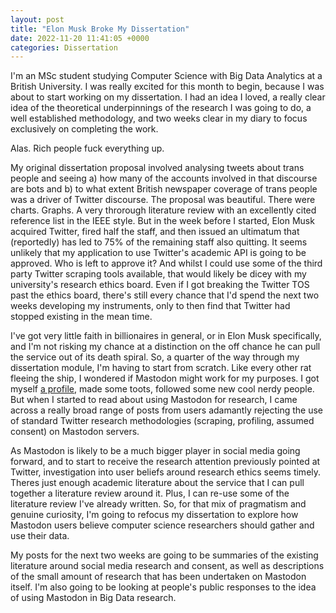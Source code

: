 ```yaml
---
layout: post
title: "Elon Musk Broke My Dissertation"
date: 2022-11-20 11:41:05 +0000
categories: Dissertation
---
```


I'm an MSc student studying Computer Science with Big Data Analytics at a
British University. I was really excited for this month to begin, because I was
about to start working on my dissertation. I had an idea I loved, a really clear
idea of the theoretical underpinnings of the research I was going to do, a well
established methodology, and two weeks clear in my diary to focus exclusively on
completing the work.

Alas. Rich people fuck everything up.

My original dissertation proposal involved analysing tweets about trans people
and seeing a) how many of the accounts involved in that discourse are bots and
b) to what extent British newspaper coverage of trans people was a driver of
Twitter discourse. The proposal was beautiful. There were charts. Graphs. A very
throrough literature review with an excellently cited reference list in the IEEE
style. But in the week before I started, Elon Musk acquired Twitter, fired half
the staff, and then issued an ultimatum that (reportedly) has led to 75% of the
remaining staff also quitting. It seems unlikely that my application to use
Twitter's academic API is going to be approved. Who is left to approve it? And
whilst I could use some of the third party Twitter scraping tools available,
that would likely be dicey with my university's research ethics board. Even if I
got breaking the Twitter TOS past the ethics board, there's still every chance
that I'd spend the next two weeks developing my instruments, only to then find
that Twitter had stopped existing in the mean time.

I've got very little faith in billionaires in general, or in Elon Musk
specifically, and I'm not risking my chance at a distinction on the off chance
he can pull the service out of its death spiral. So, a quarter of the way
through my dissertation module, I'm having to start from scratch. Like every
other rat fleeing the ship, I wondered if Mastodon might work for my purposes. I
got myself [a profile](https://tech.lgbt/@Crybaby), made some toots, followed
some new cool nerdy people. But when I started to read about using Mastodon for
research, I came across a really broad range of posts from users adamantly
rejecting the use of standard Twitter research methodologies (scraping,
profiling, assumed consent) on Mastodon servers.

As Mastodon is likely to be a much bigger player in social media going forward,
and to start to receive the research attention previously pointed at Twitter,
investigation into user beliefs around research ethics seems timely. Theres just
enough academic literature about the service that I can pull together a
literature review around it. Plus, I can re-use some of the literature review
I've already written. So, for that mix of pragmatism and genuine curiosity, I'm
going to refocus my dissertation to explore how Mastodon users believe computer
science researchers should gather and use their data.

My posts for the next two weeks are going to be summaries of the existing
literature around social media research and consent, as well as descriptions of
the small amount of research that has been undertaken on Mastodon itself. I'm
also going to be looking at people's public responses to the idea of using
Mastodon in Big Data research.

